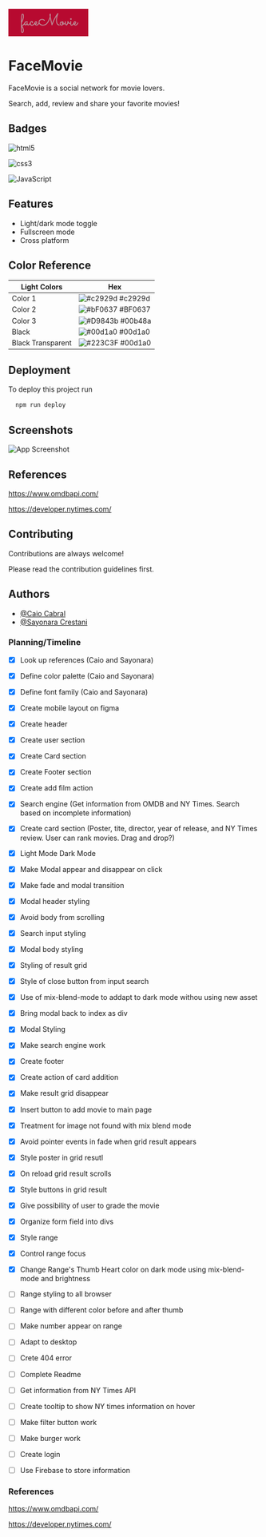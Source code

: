 
![Logo](./assets/images/logo.png)


# FaceMovie

FaceMovie is a social network for movie lovers.

Search, add, review and share your favorite movies!

## Badges

![html5](https://img.shields.io/badge/HTML5-E34F26?style=for-the-badge&logo=html5&logoColor=white)

![css3](https://img.shields.io/badge/CSS3-1572B6?style=for-the-badge&logo=css3&logoColor=white)

![JavaScript](https://img.shields.io/badge/JavaScript-323330?style=for-the-badge&logo=javascript&logoColor=F7DF1E)


## Features

- Light/dark mode toggle
- Fullscreen mode
- Cross platform

## Color Reference

| Light Colors             | Hex                                                                |
| ----------------- | ------------------------------------------------------------------ |
| Color 1| ![#c2929d](https://via.placeholder.com/10/0a192f?text=+) #c2929d |
| Color 2| ![#bF0637](https://via.placeholder.com/10/f8f8f8?text=+) #BF0637|
| Color 3| ![#D9843b](https://via.placeholder.com/10/00b48a?text=+) #00b48a |
| Black | ![#00d1a0](https://via.placeholder.com/10/00b48a?text=+) #00d1a0   |
| Black Transparent | ![#223C3F](https://via.placeholder.com/10/00b48a?text=+) #00d1a0 |


## Deployment

To deploy this project run

```bash
  npm run deploy
```


## Screenshots

![App Screenshot](https://via.placeholder.com/468x300?text=App+Screenshot+Here)


## References

https://www.omdbapi.com/

https://developer.nytimes.com/

## Contributing

Contributions are always welcome!

Please read the contribution guidelines first.


## Authors

- [@Caio Cabral](https://github.com/marcelluscaio)
- [@Sayonara Crestani](https://github.com/screstani)


### Planning/Timeline
- [X] Look up references (Caio and Sayonara)
- [X] Define color palette (Caio and Sayonara)
- [X] Define font family (Caio and Sayonara)
- [X] Create mobile layout on figma
- [X] Create header
- [X] Create user section
- [X] Create Card section
- [X] Create Footer section
- [X] Create add film action
- [X] Search engine (Get information from OMDB and NY Times. Search based on incomplete information)
- [X] Create card section (Poster, tite, director, year of release, and NY Times review. User can rank movies. Drag and drop?)
- [X] Light Mode Dark Mode
- [X] Make Modal appear and disappear on click
- [X] Make fade and modal transition
- [X] Modal header styling
- [X] Avoid body from scrolling
- [X] Search input styling
- [X] Modal body styling
- [X] Styling of result grid 
- [X] Style of close button from input search
- [X] Use of mix-blend-mode to addapt to dark mode withou using new asset
- [X] Bring modal back to index as div
- [X] Modal Styling
- [X] Make search engine work
- [X] Create footer
- [X] Create action of card addition
- [X] Make result grid disappear
- [X] Insert button to add movie to main page
- [X] Treatment for image not found with mix blend mode
- [X] Avoid pointer events in fade when grid result appears
- [X] Style poster in grid resutl
- [X] On reload grid result scrolls
- [X] Style buttons in grid result
- [X] Give possibility of user to grade the movie
- [X] Organize form field into divs 
- [X] Style range
- [X] Control range focus
- [X] Change Range's Thumb Heart color on dark mode using mix-blend-mode and brightness
- [ ] Range styling to all browser
- [ ] Range with different color before and after thumb
- [ ] Make number appear on range
- [ ] Adapt to desktop
- [ ] Crete 404 error
- [ ] Complete Readme
- [ ] Get information from NY Times API
- [ ] Create tooltip to show NY times information on hover
- [ ] Make filter button work
- [ ] Make burger work
- [ ] Create login
- [ ] Use Firebase to store information


### References

https://www.omdbapi.com/

https://developer.nytimes.com/